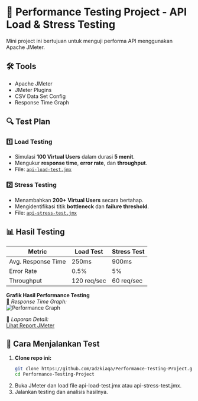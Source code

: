 # 🚀 Performance Testing Project - API Load & Stress Testing

Mini project ini bertujuan untuk menguji performa API menggunakan Apache JMeter.

## 🛠️ Tools
- Apache JMeter
- JMeter Plugins
- CSV Data Set Config
- Response Time Graph

## 🔍 Test Plan
### 1️⃣ Load Testing
- Simulasi **100 Virtual Users** dalam durasi **5 menit**.
- Mengukur **response time**, **error rate**, dan **throughput**.
- File: [`api-load-test.jmx`](test-plans/api-load-test.jmx)

### 2️⃣ Stress Testing
- Menambahkan **200+ Virtual Users** secara bertahap.
- Mengidentifikasi titik **bottleneck** dan **failure threshold**.
- File: [`api-stress-test.jmx`](test-plans/api-stress-test.jmx)

## 📊 Hasil Testing
| **Metric**   | **Load Test** | **Stress Test** |
|-------------|-------------|-------------|
| Avg. Response Time | 250ms | 900ms |
| Error Rate | 0.5% | 5% |
| Throughput | 120 req/sec | 60 req/sec |

**Grafik Hasil Performance Testing**  
📌 *Response Time Graph:*  
![Performance Graph](results/performance_graph.png)

📌 *Laporan Detail:*  
[Lihat Report JMeter](reports/jmeter-report.html)

## 🚀 Cara Menjalankan Test
1. **Clone repo ini:**
   ```sh
   git clone https://github.com/adzkiaqa/Performance-Testing-Project.git
   cd Performance-Testing-Project
2. Buka JMeter dan load file api-load-test.jmx atau api-stress-test.jmx.
3. Jalankan testing dan analisis hasilnya.

